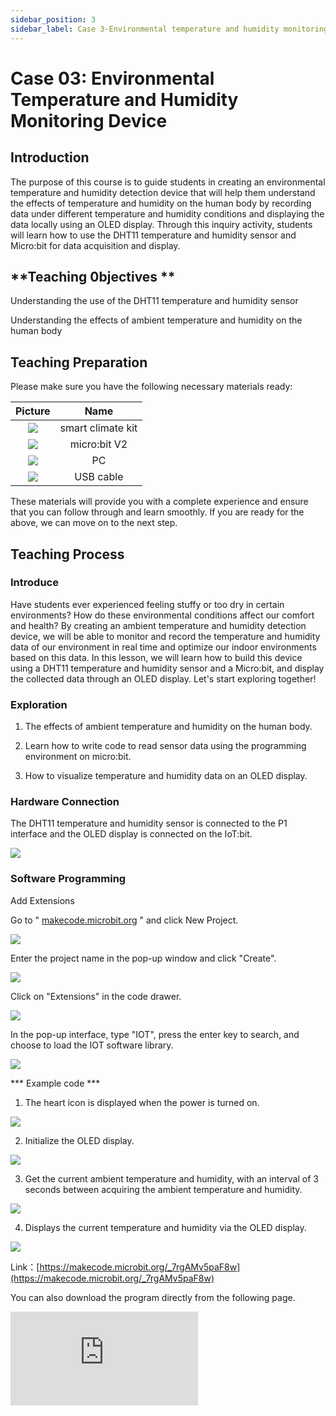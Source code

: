 ```yaml
---
sidebar_position: 3
sidebar_label: Case 3-Environmental temperature and humidity monitoring device
---
```


# **Case 03: Environmental Temperature and Humidity Monitoring Device**

## Introduction

The purpose of this course is to guide students in creating an environmental temperature and humidity detection device that will help them understand the effects of temperature and humidity on the human body by recording data under different temperature and humidity conditions and displaying the data locally using an OLED display. Through this inquiry activity, students will learn how to use the DHT11 temperature and humidity sensor and Micro:bit for data acquisition and display.

## **Teaching 0bjectives **

Understanding the use of the DHT11 temperature and humidity sensor

Understanding the effects of ambient temperature and humidity on the human body

## **Teaching Preparation**

Please make sure you have the following necessary materials ready:

| Picture | Name |
| :-: | :-: |
| ![](https://wiki-media-ef.oss-cn-hongkong.aliyuncs.com/i18n/en/docusaurus-plugin-content-docs/current/microbit/interesting-case/microbit-smart-climate-kit/cases-libraries/images/microbit-smart-climate-kit-case-01-02.png) | smart climate kit |
| ![](https://wiki-media-ef.oss-cn-hongkong.aliyuncs.com/i18n/en/docusaurus-plugin-content-docs/current/microbit/interesting-case/microbit-smart-climate-kit/cases-libraries/images/microbit-smart-climate-kit-case-01-03.png) | micro:bit V2 |
| ![](https://wiki-media-ef.oss-cn-hongkong.aliyuncs.com/i18n/en/docusaurus-plugin-content-docs/current/microbit/interesting-case/microbit-smart-climate-kit/cases-libraries/images/microbit-smart-climate-kit-case-01-04.png) | PC |
| ![](https://wiki-media-ef.oss-cn-hongkong.aliyuncs.com/i18n/en/docusaurus-plugin-content-docs/current/microbit/interesting-case/microbit-smart-climate-kit/cases-libraries/images/microbit-smart-climate-kit-case-01-05.png) | USB cable |

These materials will provide you with a complete experience and ensure that you can follow through and learn smoothly. If you are ready for the above, we can move on to the next step.

## **Teaching Process**

### **Introduce**

Have students ever experienced feeling stuffy or too dry in certain environments? How do these environmental conditions affect our comfort and health?
By creating an ambient temperature and humidity detection device, we will be able to monitor and record the temperature and humidity data of our environment in real time and optimize our indoor environments based on this data. In this lesson, we will learn how to build this device using a DHT11 temperature and humidity sensor and a Micro:bit, and display the collected data through an OLED display. Let's start exploring together!

### **Exploration**

1. The effects of ambient temperature and humidity on the human body.

2. Learn how to write code to read sensor data using the programming environment on micro:bit.
3. How to visualize temperature and humidity data on an OLED display.

### Hardware Connection

The DHT11 temperature and humidity sensor is connected to the P1 interface and the OLED display is connected on the IoT:bit.

![](https://wiki-media-ef.oss-cn-hongkong.aliyuncs.com/i18n/en/docusaurus-plugin-content-docs/current/microbit/interesting-case/microbit-smart-climate-kit/cases-libraries/images/microbit-smart-climate-kit-case-03-06.png)

### **Software Programming**

Add Extensions

Go to " [makecode.microbit.org](https://makecode.microbit.org/) " and click New Project.

![](https://wiki-media-ef.oss-cn-hongkong.aliyuncs.com/i18n/en/docusaurus-plugin-content-docs/current/microbit/interesting-case/microbit-smart-climate-kit/cases-libraries/images/smart-weather-station-kit-add-extension-01.png)

Enter the project name in the pop-up window and click "Create".

![](https://wiki-media-ef.oss-cn-hongkong.aliyuncs.com/i18n/en/docusaurus-plugin-content-docs/current/microbit/interesting-case/microbit-smart-climate-kit/cases-libraries/images/smart-weather-station-kit-add-extension-02.png)

Click on "Extensions" in the code drawer.

![](https://wiki-media-ef.oss-cn-hongkong.aliyuncs.com/i18n/en/docusaurus-plugin-content-docs/current/microbit/interesting-case/microbit-smart-climate-kit/cases-libraries/images/smart-weather-station-kit-add-extension-03.png)

In the pop-up interface, type "IOT", press the enter key to search, and choose to load the IOT software library.

![](https://wiki-media-ef.oss-cn-hongkong.aliyuncs.com/i18n/en/docusaurus-plugin-content-docs/current/microbit/interesting-case/microbit-smart-climate-kit/cases-libraries/images/smart-weather-station-kit-add-extension-04.png)

*** Example code \***

1. The heart icon is displayed when the power is turned on.

![](https://wiki-media-ef.oss-cn-hongkong.aliyuncs.com/i18n/en/docusaurus-plugin-content-docs/current/microbit/interesting-case/microbit-smart-climate-kit/cases-libraries/images/microbit-smart-climate-kit-case-03-07.png)

2. Initialize the OLED display.

![](https://wiki-media-ef.oss-cn-hongkong.aliyuncs.com/i18n/en/docusaurus-plugin-content-docs/current/microbit/interesting-case/microbit-smart-climate-kit/cases-libraries/images/microbit-smart-climate-kit-case-03-08.png)

3. Get the current ambient temperature and humidity, with an interval of 3 seconds between acquiring the ambient temperature and humidity.

![](https://wiki-media-ef.oss-cn-hongkong.aliyuncs.com/i18n/en/docusaurus-plugin-content-docs/current/microbit/interesting-case/microbit-smart-climate-kit/cases-libraries/images/microbit-smart-climate-kit-case-03-09.png)

4. Displays the current temperature and humidity via the OLED display.

![](https://wiki-media-ef.oss-cn-hongkong.aliyuncs.com/i18n/en/docusaurus-plugin-content-docs/current/microbit/interesting-case/microbit-smart-climate-kit/cases-libraries/images/microbit-smart-climate-kit-case-03-10.png)

Link：[https://makecode.microbit.org/_7rgAMv5paF8w](https://makecode.microbit.org/_7rgAMv5paF8w)

You can also download the program directly from the following page.

<div
    style={{
        position: 'relative',
        paddingBottom: '60%',
        overflow: 'hidden',
    }}
>
    <iframe
        src="https://makecode.microbit.org/_7rgAMv5paF8w"
        frameborder="0"
        sandbox="allow-popups allow-forms allow-scripts allow-same-origin"
        style={{
            position: 'absolute',
            width: '100%',
            height: '100%',
        }}
    />
</div>
*** **Download Programs*****

Use the USB cable to connect the PC to the micro:bit V2.

![](https://wiki-media-ef.oss-cn-hongkong.aliyuncs.com/i18n/en/docusaurus-plugin-content-docs/current/microbit/interesting-case/microbit-smart-climate-kit/cases-libraries/images/connect-microbit.gif)

After a successful connection, a disk drive named `MICROBIT` is recognized on the computer.

![](https://wiki-media-ef.oss-cn-hongkong.aliyuncs.com/i18n/en/docusaurus-plugin-content-docs/current/microbit/interesting-case/microbit-smart-climate-kit/cases-libraries/images/microbit-drive.png)

Click on the bottom left corner and select `Connect Device`.

![](https://wiki-media-ef.oss-cn-hongkong.aliyuncs.com/i18n/en/docusaurus-plugin-content-docs/current/microbit/interesting-case/microbit-smart-climate-kit/cases-libraries/images/download-02.png)

Click![](https://wiki-media-ef.oss-cn-hongkong.aliyuncs.com/i18n/en/docusaurus-plugin-content-docs/current/microbit/interesting-case/microbit-smart-climate-kit/cases-libraries/images/download-03.png)。

![](https://wiki-media-ef.oss-cn-hongkong.aliyuncs.com/i18n/en/docusaurus-plugin-content-docs/current/microbit/interesting-case/microbit-smart-climate-kit/cases-libraries/images/download-04.png)

Click![](https://wiki-media-ef.oss-cn-hongkong.aliyuncs.com/i18n/en/docusaurus-plugin-content-docs/current/microbit/interesting-case/microbit-smart-climate-kit/cases-libraries/images/download-05.png)。

![](https://wiki-media-ef.oss-cn-hongkong.aliyuncs.com/i18n/en/docusaurus-plugin-content-docs/current/microbit/interesting-case/microbit-smart-climate-kit/cases-libraries/images/download-06.png)


Select `BBC micro:bit CMSIS-DAP` in the pop-up window, and then select Connect, so far, our micro:bit has been connected successfully.

![](https://wiki-media-ef.oss-cn-hongkong.aliyuncs.com/i18n/en/docusaurus-plugin-content-docs/current/microbit/interesting-case/microbit-smart-climate-kit/cases-libraries/images/download-07.png)

Click to download the program.

![](https://wiki-media-ef.oss-cn-hongkong.aliyuncs.com/i18n/en/docusaurus-plugin-content-docs/current/microbit/interesting-case/microbit-smart-climate-kit/cases-libraries/images/download-08.png)

### ***\*Teamwork and Showcases\****

Students are divided into small groups and work together to create and program the case.

Students are encouraged to cooperate, communicate and share their experiences with each other.

Each group will have the opportunity to show the cases they have made and demonstrate to other groups.

*** Expected results: when connected to the power supply, the micro:bit displays the heart icon first and then the current temperature and humidity on the OLED display.** *****

（GIF动图）

### **Reflection**

Review the content of the lesson to remind students what knowledge and skills they have acquired.

Lead students in a discussion about the problems and difficulties they encountered during the production process and how they resolved them.

Guide students to think about the effects of different temperatures and humidity on the human body

## **Extended Knowledge**

### **The Effect of Different Temperature and Humidity on the Human Body**

Different temperature and humidity conditions have different effects on the human body. Here are some common temperature and humidity conditions and their effects on the human body:

High temperature and high humidity (sweltering)

Dehydration: In high temperature and high humidity, the body tends to lose a lot of water, leading to symptoms of dehydration, such as thirst, dizziness and fatigue. Discomfort: A stuffy environment can cause discomfort, increased sweating, easy fatigue and insomnia. High temperature and low humidity (dry heat)

Dehydration: In high temperatures, the body tends to lose a lot of water through sweating, while water evaporation speeds up in low humidity environments, making the risk of dehydration increased. Skin problems: Dry environments can lead to dry, rough skin with problems such as chapping and allergies. Low temperature and high humidity (cold and damp):

Discomfort: Cold and humid environments tend to make people feel cold and uncomfortable, which can lead to localized cold in the body, increasing the risk of colds and respiratory illnesses. Low temperature and low humidity (dry and cold):

Dry skin: Dry and cold environments may lead to loss of moisture in the skin, making it dry, tight and even itchy and cracked. Respiratory problems: At low temperatures, dry air may irritate the mucous membranes of the respiratory tract, triggering uncomfortable symptoms such as coughing, sore throat and nasal congestion. It is important to note that everyone has a different ability to feel and adapt to temperature and humidity, so reactions may vary between individuals. In addition, the effect of temperature and humidity on the human body is also affected by other factors, such as individual health conditions, intensity and duration of activities. Therefore, maintaining appropriate indoor temperature and humidity is essential for human comfort and health.
